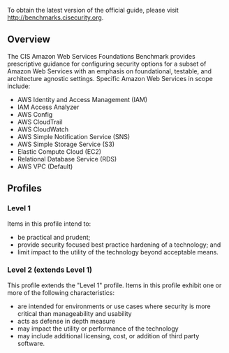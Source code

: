 To obtain the latest version of the official guide, please visit http://benchmarks.cisecurity.org. 

## Overview

The CIS Amazon Web Services Foundations Benchmark provides prescriptive guidance for configuring security options for a subset of Amazon Web Services with an emphasis on foundational, testable, and architecture agnostic settings. Specific Amazon Web Services in scope include:

- AWS Identity and Access Management (IAM)
- IAM Access Analyzer
- AWS Config
- AWS CloudTrail
- AWS CloudWatch
- AWS Simple Notification Service (SNS)
- AWS Simple Storage Service (S3)
- Elastic Compute Cloud (EC2)
- Relational Database Service (RDS)
- AWS VPC (Default)

## Profiles

### Level 1

Items in this profile intend to:
- be practical and prudent;
- provide security focused best practice hardening of a technology; and
- limit impact to the utility of the technology beyond acceptable means.

### Level 2 (extends Level 1)

This profile extends the "Level 1" profile. Items in this profile exhibit one or more of the following characteristics:
- are intended for environments or use cases where security is more critical than manageability and usability
- acts as defense in depth measure
- may impact the utility or performance of the technology
- may include additional licensing, cost, or addition of third party software.
